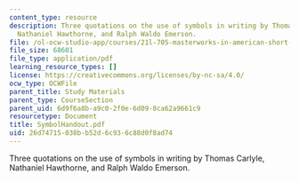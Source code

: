 ```yaml
---
content_type: resource
description: Three quotations on the use of symbols in writing by Thomas Carlyle,
  Nathaniel Hawthorne, and Ralph Waldo Emerson.
file: /ol-ocw-studio-app/courses/21l-705-masterworks-in-american-short-fiction-fall-2005/26d74715038bb52d6c936c88d0f8ad74_SymbolHandout.pdf
file_size: 68601
file_type: application/pdf
learning_resource_types: []
license: https://creativecommons.org/licenses/by-nc-sa/4.0/
ocw_type: OCWFile
parent_title: Study Materials
parent_type: CourseSection
parent_uid: 6d9f6a8b-a9c0-2f0e-6d09-8ca62a9661c9
resourcetype: Document
title: SymbolHandout.pdf
uid: 26d74715-038b-b52d-6c93-6c88d0f8ad74
---
```

Three quotations on the use of symbols in writing by Thomas Carlyle, Nathaniel Hawthorne, and Ralph Waldo Emerson.